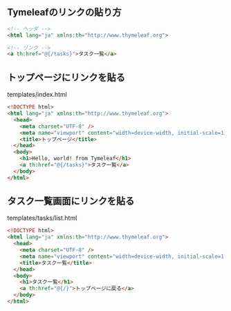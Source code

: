 ## Tymeleafのリンクの貼り方

```html
<!-- ヘッダ -->
<html lang="ja" xmlns:th="http://www.thymeleaf.org">

<!-- リンク -->
<a th:href="@{/tasks}">タスク一覧</a>
```

## トップページにリンクを貼る

templates/index.html

```html
<!DOCTYPE html>
<html lang="ja" xmlns:th="http://www.thymeleaf.org">
  <head>
    <meta charset="UTF-8" />
    <meta name="viewport" content="width=device-width, initial-scale=1.0" />
    <title>トップページ</title>
  </head>
  <body>
    <h1>Hello, world! from Tymeleaf</h1>
    <a th:href="@{/tasks}">タスク一覧</a>
  </body>
</html>
```

## タスク一覧画面にリンクを貼る 

templates/tasks/list.html

```html
<!DOCTYPE html>
<html lang="ja" xmlns:th="http://www.thymeleaf.org">
  <head>
    <meta charset="UTF-8" />
    <meta name="viewport" content="width=device-width, initial-scale=1.0" />
    <title>タスク一覧</title>
  </head>
  <body>
    <h1>タスク一覧</h1>
    <a th:href="@{/}">トップページに戻る</a>
  </body>
</html>
```
